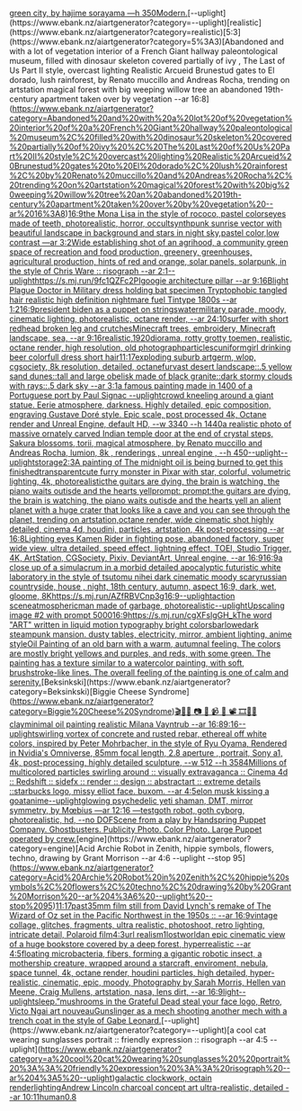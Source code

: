 [green city, by hajime sorayama —h 350](https://www.ebank.nz/aiartgenerator?category=green%20city%2C%20by%20hajime%20sorayama%20%E2%80%94h%20350)[Modern.](https://www.ebank.nz/aiartgenerator?category=Modern.)[--uplight](https://www.ebank.nz/aiartgenerator?category=--uplight)[realistic](https://www.ebank.nz/aiartgenerator?category=realistic)[5:3](https://www.ebank.nz/aiartgenerator?category=5%3A3)[Abandoned and with a lot of vegetation interior of a French Giant hallway paleontological museum, filled with dinosaur skeleton covered partially of ivy , The Last of Us Part II style, overcast lighting Realistic Arcueid Brunestud gates to El dorado, lush rainforest, by Renato muccillo and Andreas Rocha, trending on artstation magical forest with big weeping willow tree an abandoned 19th-century apartment taken over by vegetation --ar 16:8](https://www.ebank.nz/aiartgenerator?category=Abandoned%20and%20with%20a%20lot%20of%20vegetation%20interior%20of%20a%20French%20Giant%20hallway%20paleontological%20museum%2C%20filled%20with%20dinosaur%20skeleton%20covered%20partially%20of%20ivy%20%2C%20The%20Last%20of%20Us%20Part%20II%20style%2C%20overcast%20lighting%20Realistic%20Arcueid%20Brunestud%20gates%20to%20El%20dorado%2C%20lush%20rainforest%2C%20by%20Renato%20muccillo%20and%20Andreas%20Rocha%2C%20trending%20on%20artstation%20magical%20forest%20with%20big%20weeping%20willow%20tree%20an%20abandoned%2019th-century%20apartment%20taken%20over%20by%20vegetation%20--ar%2016%3A8)[16:9](https://www.ebank.nz/aiartgenerator?category=16%3A9)[the Mona Lisa in the style of rococo, pastel colors](https://www.ebank.nz/aiartgenerator?category=the%20Mona%20Lisa%20in%20the%20style%20of%20rococo%2C%20pastel%20colors)[eyes made of teeth, photorealistic, horror, occult](https://www.ebank.nz/aiartgenerator?category=eyes%20made%20of%20teeth%2C%20photorealistic%2C%20horror%2C%20occult)[synthpunk sunrise vector with beautiful landscape in background and stars in night sky,pastel color,low contrast —ar 3:2](https://www.ebank.nz/aiartgenerator?category=synthpunk%20sunrise%20vector%20with%20beautiful%20landscape%20in%20background%20and%20stars%20in%20night%20sky%2Cpastel%20color%2Clow%20contrast%20%E2%80%94ar%203%3A2)[Wide establishing shot of an agrihood, a community green space of recreation and food production, greenery, greenhouses, agricultural production, hints of red and orange, solar panels, solarpunk, in the style of Chris Ware :: risograph --ar 2:1](https://www.ebank.nz/aiartgenerator?category=Wide%20establishing%20shot%20of%20an%20agrihood%2C%20a%20community%20green%20space%20of%20recreation%20and%20food%20production%2C%20greenery%2C%20greenhouses%2C%20agricultural%20production%2C%20hints%20of%20red%20and%20orange%2C%20solar%20panels%2C%20solarpunk%2C%20in%20the%20style%20of%20Chris%20Ware%20%3A%3A%20risograph%20--ar%202%3A1)[--uplight](https://www.ebank.nz/aiartgenerator?category=--uplight)[<https://s.mj.run/9fc1QZFc2PI>](https://www.ebank.nz/aiartgenerator?category=%3Chttps%3A//s.mj.run/9fc1QZFc2PI%3E)[googie architecture pillar --ar 9:16](https://www.ebank.nz/aiartgenerator?category=googie%20architecture%20pillar%20--ar%209%3A16)[Blight Plague Doctor in Military dress holding bat specimen Tryptophobic tangled hair realistic high definition nightmare fuel Tintype 1800s --ar 1:2](https://www.ebank.nz/aiartgenerator?category=Blight%20Plague%20Doctor%20in%20Military%20dress%20holding%20bat%20specimen%20Tryptophobic%20tangled%20hair%20realistic%20high%20definition%20nightmare%20fuel%20Tintype%201800s%20--ar%201%3A2)[16:9](https://www.ebank.nz/aiartgenerator?category=16%3A9)[president biden as a puppet on strings](https://www.ebank.nz/aiartgenerator?category=president%20biden%20as%20a%20puppet%20on%20strings)[water](https://www.ebank.nz/aiartgenerator?category=water)[military parade, moody, cinematic lighting, photorealistic, octane render, --ar 24:10](https://www.ebank.nz/aiartgenerator?category=military%20parade%2C%20moody%2C%20cinematic%20lighting%2C%20photorealistic%2C%20octane%20render%2C%20--ar%2024%3A10)[surfer with short redhead broken leg and crutches](https://www.ebank.nz/aiartgenerator?category=surfer%20with%20short%20redhead%20broken%20leg%20and%20crutches)[Minecraft trees, embroidery, Minecraft landscape, sea, --ar 9:16](https://www.ebank.nz/aiartgenerator?category=Minecraft%20trees%2C%20embroidery%2C%20Minecraft%20landscape%2C%20sea%2C%20--ar%209%3A16)[realistic,](https://www.ebank.nz/aiartgenerator?category=realistic%2C)[1920](https://www.ebank.nz/aiartgenerator?category=1920)[diorama, rotty grotty toemen, realistic, octane render, high resolution, old photograph](https://www.ebank.nz/aiartgenerator?category=diorama%2C%20rotty%20grotty%20toemen%2C%20realistic%2C%20octane%20render%2C%20high%20resolution%2C%20old%20photograph)[particles](https://www.ebank.nz/aiartgenerator?category=particles)[cuniform](https://www.ebank.nz/aiartgenerator?category=cuniform)[girl drinking beer colorfull dress short hair](https://www.ebank.nz/aiartgenerator?category=girl%20drinking%20beer%20colorfull%20dress%20short%20hair)[11:17](https://www.ebank.nz/aiartgenerator?category=11%3A17)[exploding suburb artgerm, wlop, cgsociety, 8k resolution, detailed, octane](https://www.ebank.nz/aiartgenerator?category=exploding%20suburb%20artgerm%2C%20wlop%2C%20cgsociety%2C%208k%20resolution%2C%20detailed%2C%20octane)[fur](https://www.ebank.nz/aiartgenerator?category=fur)[vast desert landscape::.5 yellow sand dunes::tall and large obelisk made of black granite::dark stormy clouds with rays::.5 dark sky --ar 3:1](https://www.ebank.nz/aiartgenerator?category=vast%20desert%20landscape%3A%3A.5%20yellow%20sand%20dunes%3A%3Atall%20and%20large%20obelisk%20made%20of%20black%20granite%3A%3Adark%20stormy%20clouds%20with%20rays%3A%3A.5%20dark%20sky%20--ar%203%3A1)[a famous painting made in 1400 of a Portuguese port by Paul Signac --uplight](https://www.ebank.nz/aiartgenerator?category=a%20famous%20painting%20made%20in%201400%20of%20a%20Portuguese%20port%20by%20Paul%20Signac%20--uplight)[crowd kneeling around a giant statue. Eerie atmosphere, darkness. Highly detailed, epic composition, engraving Gustave Doré style. Epic scale, post processed 4k, Octane render and Unreal Engine, default HD, --w 3340 --h 1440](https://www.ebank.nz/aiartgenerator?category=crowd%20kneeling%20around%20a%20giant%20statue.%20Eerie%20atmosphere%2C%20darkness.%20Highly%20detailed%2C%20epic%20composition%2C%20engraving%20Gustave%20Dor%C3%A9%20style.%20Epic%20scale%2C%20post%20processed%204k%2C%20Octane%20render%20and%20Unreal%20Engine%2C%20default%20HD%2C%20--w%203340%20--h%201440)[a realistic photo of massive ornately carved Indian temple door at the end of crystal steps, Sakura blossoms, torii, magical atmosphere, by Renato muccillo and Andreas Rocha, lumion, 8k , renderings , unreal engine , --h 450](https://www.ebank.nz/aiartgenerator?category=a%20realistic%20photo%20of%20massive%20ornately%20carved%20Indian%20temple%20door%20at%20the%20end%20of%20crystal%20steps%2C%20Sakura%20blossoms%2C%20torii%2C%20magical%20atmosphere%2C%20by%20Renato%20muccillo%20and%20Andreas%20Rocha%2C%20lumion%2C%208k%20%2C%20renderings%20%2C%20unreal%20engine%20%2C%20--h%20450)[--uplight](https://www.ebank.nz/aiartgenerator?category=--uplight)[--uplight](https://www.ebank.nz/aiartgenerator?category=--uplight)[storage](https://www.ebank.nz/aiartgenerator?category=storage)[2:3](https://www.ebank.nz/aiartgenerator?category=2%3A3)[A painting of The midnight oil is being burned to get this finished](https://www.ebank.nz/aiartgenerator?category=A%20painting%20of%20The%20midnight%20oil%20is%20being%20burned%20to%20get%20this%20finished)[transparent](https://www.ebank.nz/aiartgenerator?category=transparent)[cute furry monster in Pixar with star, colorful, volumetric lighting, 4k, photorealistic](https://www.ebank.nz/aiartgenerator?category=cute%20furry%20monster%20in%20Pixar%20with%20star%2C%20colorful%2C%20volumetric%20lighting%2C%204k%2C%20photorealistic)[the guitars are dying, the brain is watching, the piano waits outisde and the hearts yellprompt: prompt:the guitars are dying, the brain is watching, the piano waits outisde and the hearts yell an alient planet with a huge crater that looks like a cave and you can see through the planet, trending on artstation,octane render, wide cinematic shot highly detailed, cinema 4d, houdini, particles, artstation, 4k post-processing --ar 16:8](https://www.ebank.nz/aiartgenerator?category=the%20guitars%20are%20dying%2C%20the%20brain%20is%20watching%2C%20the%20piano%20waits%20outisde%20and%20the%20hearts%20yellprompt%3A%20prompt%3Athe%20guitars%20are%20dying%2C%20the%20brain%20is%20watching%2C%20the%20piano%20waits%20outisde%20and%20the%20hearts%20yell%20an%20alient%20planet%20with%20a%20huge%20crater%20that%20looks%20like%20a%20cave%20and%20you%20can%20see%20through%20the%20planet%2C%20trending%20on%20artstation%2Coctane%20render%2C%20wide%20cinematic%20shot%20highly%20detailed%2C%20cinema%204d%2C%20houdini%2C%20particles%2C%20artstation%2C%204k%20post-processing%20--ar%2016%3A8)[Lighting eyes Kamen Rider in fighting pose, abandoned factory, super wide view, ultra detailed, speed effect, lightning effect, TOEI, Studio Trigger, 4K, ArtStation, CGSociety, Pixiv, DeviantArt, Unreal engine, --ar 16:9](https://www.ebank.nz/aiartgenerator?category=Lighting%20eyes%20Kamen%20Rider%20in%20fighting%20pose%2C%20abandoned%20factory%2C%20super%20wide%20view%2C%20ultra%20detailed%2C%20speed%20effect%2C%20lightning%20effect%2C%20TOEI%2C%20Studio%20Trigger%2C%204K%2C%20ArtStation%2C%20CGSociety%2C%20Pixiv%2C%20DeviantArt%2C%20Unreal%20engine%2C%20--ar%2016%3A9)[16:9](https://www.ebank.nz/aiartgenerator?category=16%3A9)[a close up of a simulacrum in a morbid detailed apocalyptic futuristic white laboratory in the style of tsutomu nihei dark cinematic moody scary](https://www.ebank.nz/aiartgenerator?category=a%20close%20up%20of%20a%20simulacrum%20in%20a%20morbid%20detailed%20apocalyptic%20futuristic%20white%20laboratory%20in%20the%20style%20of%20tsutomu%20nihei%20dark%20cinematic%20moody%20scary)[russian countryside, house , night, 18th century, autumn, aspect 16:9, dark, wet, gloome, 8K](https://www.ebank.nz/aiartgenerator?category=russian%20countryside%2C%20house%20%2C%20night%2C%2018th%20century%2C%20autumn%2C%20aspect%2016%3A9%2C%20dark%2C%20wet%2C%20gloome%2C%208K)[<https://s.mj.run/AZfRBVCnp3g>](https://www.ebank.nz/aiartgenerator?category=%3Chttps%3A//s.mj.run/AZfRBVCnp3g%3E)[16:9](https://www.ebank.nz/aiartgenerator?category=16%3A9)[--uplight](https://www.ebank.nz/aiartgenerator?category=--uplight)[action scene](https://www.ebank.nz/aiartgenerator?category=action%20scene)[atmospheric](https://www.ebank.nz/aiartgenerator?category=atmospheric)[man made of garbage, photorealistic](https://www.ebank.nz/aiartgenerator?category=man%20made%20of%20garbage%2C%20photorealistic)[--uplight](https://www.ebank.nz/aiartgenerator?category=--uplight)[Upscaling image #2 with prompt 5000](https://www.ebank.nz/aiartgenerator?category=Upscaling%20image%20%232%20with%20prompt%205000)[16:9](https://www.ebank.nz/aiartgenerator?category=16%3A9)[<https://s.mj.run/cgXFslgGH_k>](https://www.ebank.nz/aiartgenerator?category=%3Chttps%3A//s.mj.run/cgXFslgGH_k%3E)[The word "ART" written in liquid motion typography bright colors](https://www.ebank.nz/aiartgenerator?category=The%20word%20%22ART%22%20written%20in%20liquid%20motion%20typography%20bright%20colors)[barlowe](https://www.ebank.nz/aiartgenerator?category=barlowe)[dark steampunk mansion. dusty tables, electricity, mirror, ambient lighting, anime style](https://www.ebank.nz/aiartgenerator?category=dark%20steampunk%20mansion.%20dusty%20tables%2C%20electricity%2C%20mirror%2C%20ambient%20lighting%2C%20anime%20style)[Oil Painting of an old barn with a warm, autumnal feeling. The colors are mostly bright yellows and purples, and reds, with some green. The painting has a texture similar to a watercolor painting, with soft, brushstroke-like lines. The overall feeling of the painting is one of calm and serenity.](https://www.ebank.nz/aiartgenerator?category=Oil%20Painting%20of%20an%20old%20barn%20with%20a%20warm%2C%20autumnal%20feeling.%20The%20colors%20are%20mostly%20bright%20yellows%20and%20purples%2C%20and%20reds%2C%20with%20some%20green.%20The%20painting%20has%20a%20texture%20similar%20to%20a%20watercolor%20painting%2C%20with%20soft%2C%20brushstroke-like%20lines.%20The%20overall%20feeling%20of%20the%20painting%20is%20one%20of%20calm%20and%20serenity.)[Beksinkski](https://www.ebank.nz/aiartgenerator?category=Beksinkski)[Biggie Cheese Syndrome](https://www.ebank.nz/aiartgenerator?category=Biggie%20Cheese%20Syndrome)[🎬🌈📼 📷 📸 📹 🎥 📽 🎞🧬🌌](https://www.ebank.nz/aiartgenerator?category=%F0%9F%8E%AC%F0%9F%8C%88%F0%9F%93%BC%20%F0%9F%93%B7%20%F0%9F%93%B8%20%F0%9F%93%B9%20%F0%9F%8E%A5%20%F0%9F%93%BD%20%F0%9F%8E%9E%F0%9F%A7%AC%F0%9F%8C%8C)[clay](https://www.ebank.nz/aiartgenerator?category=clay)[minimal oil painting realistic Milana Vayntrub --ar 16:8](https://www.ebank.nz/aiartgenerator?category=minimal%20oil%20painting%20realistic%20Milana%20Vayntrub%20--ar%2016%3A8)[9:16](https://www.ebank.nz/aiartgenerator?category=9%3A16)[--uplight](https://www.ebank.nz/aiartgenerator?category=--uplight)[swirling vortex of concrete and rusted rebar, ethereal off white colors, inspired by Peter Mohrbacher, in the style of Ryu Oyama, Rendered in Nvidia's Omniverse, 85mm focal length, 2.8 aperture , portrait, Sony a1, 4k, post-processing, highly detailed sculpture, --w 512 --h 3584](https://www.ebank.nz/aiartgenerator?category=swirling%20vortex%20of%20concrete%20and%20rusted%20rebar%2C%20ethereal%20off%20white%20colors%2C%20inspired%20by%20Peter%20Mohrbacher%2C%20in%20the%20style%20of%20Ryu%20Oyama%2C%20Rendered%20in%20Nvidia%27s%20Omniverse%2C%2085mm%20focal%20length%2C%202.8%20aperture%20%2C%20portrait%2C%20Sony%20a1%2C%204k%2C%20post-processing%2C%20highly%20detailed%20sculpture%2C%20--w%20512%20--h%203584)[Millions of multicolored particles swirling around :: visually extravaganca :: Cinema 4d :: Redshift :: sidefx :: render :: design :: abstractart :: extreme details ::](https://www.ebank.nz/aiartgenerator?category=Millions%20of%20multicolored%20particles%20swirling%20around%20%3A%3A%20visually%20extravaganca%20%3A%3A%20Cinema%204d%20%3A%3A%20Redshift%20%3A%3A%20sidefx%20%3A%3A%20render%20%3A%3A%20design%20%3A%3A%20abstractart%20%3A%3A%20extreme%20details%20%3A%3A)[starbucks logo, missy elliot face. buxom. --ar 4:5](https://www.ebank.nz/aiartgenerator?category=starbucks%20logo%2C%20missy%20elliot%20face.%20buxom.%20--ar%204%3A5)[elon musk kissing a goat](https://www.ebank.nz/aiartgenerator?category=elon%20musk%20kissing%20a%20goat)[anime](https://www.ebank.nz/aiartgenerator?category=anime)[--uplight](https://www.ebank.nz/aiartgenerator?category=--uplight)[glowing psychedelic yeti shaman, DMT, mirror symmetry, by Mœbius —ar 12:16 —test](https://www.ebank.nz/aiartgenerator?category=glowing%20psychedelic%20yeti%20shaman%2C%20DMT%2C%20mirror%20symmetry%2C%20by%20M%C5%93bius%20%E2%80%94ar%2012%3A16%20%E2%80%94test)[goth robot, goth cyborg,  photorealistic, hd, --no DOF](https://www.ebank.nz/aiartgenerator?category=goth%20robot%2C%20goth%20cyborg%2C%20%20photorealistic%2C%20hd%2C%20--no%20DOF)[Scene from a play by Handspring Puppet Company. Ghostbusters.  Publicity Photo. Color Photo.  Large Puppet operated by crew.](https://www.ebank.nz/aiartgenerator?category=Scene%20from%20a%20play%20by%20Handspring%20Puppet%20Company.%20Ghostbusters.%20%20Publicity%20Photo.%20Color%20Photo.%20%20Large%20Puppet%20operated%20by%20crew.)[engine](https://www.ebank.nz/aiartgenerator?category=engine)[Acid Archie Robot in Zenith, hippie symbols, flowers, techno, drawing by Grant Morrison --ar 4:6 --uplight --stop 95](https://www.ebank.nz/aiartgenerator?category=Acid%20Archie%20Robot%20in%20Zenith%2C%20hippie%20symbols%2C%20flowers%2C%20techno%2C%20drawing%20by%20Grant%20Morrison%20--ar%204%3A6%20--uplight%20--stop%2095)[11:17](https://www.ebank.nz/aiartgenerator?category=11%3A17)[past](https://www.ebank.nz/aiartgenerator?category=past)[35mm film still from David Lynch's remake of The Wizard of Oz set in the Pacific Northwest in the 1950s :: --ar 16:9](https://www.ebank.nz/aiartgenerator?category=35mm%20film%20still%20from%20David%20Lynch%27s%20remake%20of%20The%20Wizard%20of%20Oz%20set%20in%20the%20Pacific%20Northwest%20in%20the%201950s%20%3A%3A%20--ar%2016%3A9)[vintage collage, glitches, fragments, ultra realistic, photoshoot, retro lighting, intricate detail, Polaroid film](https://www.ebank.nz/aiartgenerator?category=vintage%20collage%2C%20glitches%2C%20fragments%2C%20ultra%20realistic%2C%20photoshoot%2C%20retro%20lighting%2C%20intricate%20detail%2C%20Polaroid%20film)[4:3](https://www.ebank.nz/aiartgenerator?category=4%3A3)[url realism](https://www.ebank.nz/aiartgenerator?category=url%20realism)[1](https://www.ebank.nz/aiartgenerator?category=1)[lostworld](https://www.ebank.nz/aiartgenerator?category=lostworld)[an epic cinematic view of a huge bookstore covered by a deep forest, hyperrealistic --ar 4:5](https://www.ebank.nz/aiartgenerator?category=an%20epic%20cinematic%20view%20of%20a%20huge%20bookstore%20covered%20by%20a%20deep%20forest%2C%20hyperrealistic%20--ar%204%3A5)[floating microbacteria, fibers, forming a gigantic robotic insect, a mothership creature, wrapped around a starcraft, enviroment, nebula, space tunnel, 4k, octane render, houdini particles, high detailed, hyper-realistic, cinematic, epic, moody, Photography by Sarah Morris, Hellen van Meene, Craig Mullens, artstation, nasa, lens dirt, --ar 16:9](https://www.ebank.nz/aiartgenerator?category=floating%20microbacteria%2C%20fibers%2C%20forming%20a%20gigantic%20robotic%20insect%2C%20a%20mothership%20creature%2C%20wrapped%20around%20a%20starcraft%2C%20enviroment%2C%20nebula%2C%20space%20tunnel%2C%204k%2C%20octane%20render%2C%20houdini%20particles%2C%20high%20detailed%2C%20hyper-realistic%2C%20cinematic%2C%20epic%2C%20moody%2C%20Photography%20by%20Sarah%20Morris%2C%20Hellen%20van%20Meene%2C%20Craig%20Mullens%2C%20artstation%2C%20nasa%2C%20lens%20dirt%2C%20--ar%2016%3A9)[light](https://www.ebank.nz/aiartgenerator?category=light)[--uplight](https://www.ebank.nz/aiartgenerator?category=--uplight)[sleep.”](https://www.ebank.nz/aiartgenerator?category=sleep.%E2%80%9D)[mushrooms in the Grateful Dead steal your face logo, Retro, Victo Ngai art nouveau](https://www.ebank.nz/aiartgenerator?category=mushrooms%20in%20the%20Grateful%20Dead%20steal%20your%20face%20logo%2C%20Retro%2C%20Victo%20Ngai%20art%20nouveau)[Gunslinger as a mech shooting another mech with a trench coat in the style of Gabe Leonard.](https://www.ebank.nz/aiartgenerator?category=Gunslinger%20as%20a%20mech%20shooting%20another%20mech%20with%20a%20trench%20coat%20in%20the%20style%20of%20Gabe%20Leonard.)[--uplight](https://www.ebank.nz/aiartgenerator?category=--uplight)[a cool cat wearing sunglasses  portrait :: friendly expression :: risograph --ar 4:5 --uplight](https://www.ebank.nz/aiartgenerator?category=a%20cool%20cat%20wearing%20sunglasses%20%20portrait%20%3A%3A%20friendly%20expression%20%3A%3A%20risograph%20--ar%204%3A5%20--uplight)[galactic clockwork, octain render](https://www.ebank.nz/aiartgenerator?category=galactic%20clockwork%2C%20octain%20render)[lighting](https://www.ebank.nz/aiartgenerator?category=lighting)[Andrew Lincoln charcoal concept art ultra-realistic, detailed --ar 10:11](https://www.ebank.nz/aiartgenerator?category=Andrew%20Lincoln%20charcoal%20concept%20art%20ultra-realistic%2C%20detailed%20--ar%2010%3A11)[human](https://www.ebank.nz/aiartgenerator?category=human)[0.8](https://www.ebank.nz/aiartgenerator?category=0.8)